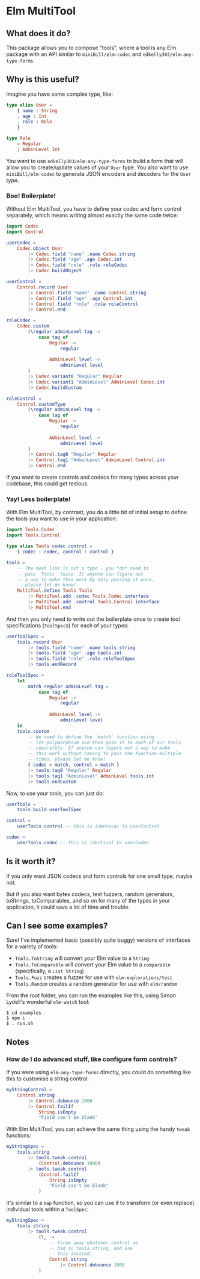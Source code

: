 # Elm MultiTool

## What does it do?

This package allows you to compose "tools", where a tool is any Elm package with an API similar to `miniBill/elm-codec` 
and `edkelly303/elm-any-type-forms`.

## Why is this useful?

Imagine you have some complex type, like:

```elm
type alias User = 
    { name : String
    , age : Int
    , role : Role
    }

type Role 
    = Regular
    | AdminLevel Int
```

You want to use `edkelly303/elm-any-type-forms` to build a form that will allow you to create/update values of your 
`User` type. You also want to use `miniBill/elm-codec` to generate JSON encoders and decoders for the `User` type.

### Boo! Boilerplate!

Without Elm MultiTool, you have to define your codec and form control separately, which means writing almost exactly the 
same code twice:

```elm
import Codec
import Control

userCodec = 
    Codec.object User
        |> Codec.field "name" .name Codec.string
        |> Codec.field "age" .age Codec.int
        |> Codec.field "role" .role roleCodec
        |> Codec.buildObject

userControl = 
    Control.record User
        |> Control.field "name" .name Control.string
        |> Control.field "age" .age Control.int
        |> Control.field "role" .role roleControl
        |> Control.end

roleCodec =
    Codec.custom 
        (\regular adminLevel tag ->
            case tag of 
                Regular -> 
                    regular
                
                AdminLevel level -> 
                    adminLevel level
        )
        |> Codec.variant0 "Regular" Regular
        |> Codec.variant1 "AdminLevel" AdminLevel Codec.int
        |> Codec.buildCustom

roleControl =
    Control.customType
        (\regular adminLevel tag ->
            case tag of 
                Regular -> 
                    regular
               
                AdminLevel level -> 
                    adminLevel level
        )
        |> Control.tag0 "Regular" Regular
        |> Control.tag1 "AdminLevel" AdminLevel Control.int
        |> Control.end
```
If you want to create controls and codecs for many types across your codebase, this could get tedious.

### Yay! Less boilerplate!

With Elm MultiTool, by contrast, you do a little bit of initial setup to define the tools you want to use in your 
application:

```elm
import Tools.Codec
import Tools.Control

type alias Tools codec control = 
    { codec : codec, control : control }

tools =
    -- The next line is not a typo - you *do* need to 
    -- pass `Tools` twice. If anyone can figure out 
    -- a way to make this work by only passing it once, 
    -- please let me know!
    MultiTool.define Tools Tools 
        |> MultiTool.add .codec Tools.Codec.interface
        |> MultiTool.add .control Tools.Control.interface
        |> MultiTool.end
```

And then you only need to write out the boilerplate once to create tool specifications (`ToolSpec`s) for each of your 
types:

```elm
userToolSpec = 
    tools.record User
        |> tools.field "name" .name tools.string
        |> tools.field "age" .age tools.int
        |> tools.field "role" .role roleToolSpec
        |> tools.endRecord

roleToolSpec =
    let
        match regular adminLevel tag =
            case tag of 
                Regular -> 
                    regular
                    
                AdminLevel level -> 
                    adminLevel level
    in
    tools.custom 
        -- We need to define the `match` function using 
        -- let-polymorphism and then pass it to each of our tools 
        -- separately. If anyone can figure out a way to make 
        -- this work without having to pass the function multiple 
        -- times, please let me know!
        { codec = match, control = match } 
        |> tools.tag0 "Regular" Regular
        |> tools.tag1 "AdminLevel" AdminLevel tools.int
        |> tools.endCustom
```

Now, to use your tools, you can just do:

```elm
userTools = 
    tools.build userToolSpec

control = 
    userTools.control -- this is identical to userControl

codec = 
    userTools.codec -- this is identical to userCodec
```

## Is it worth it?

If you only want JSON codecs and form controls for one small type, maybe not. 

But if you also want bytes codecs, test fuzzers, random generators, toStrings, toComparables, and so on for many of the 
types in your application, it could save a lot of time and trouble.

## Can I see some examples?

Sure! I've implemented basic (possibly quite buggy) versions of interfaces for a variety of tools: 

* `Tools.ToString` will convert your Elm value to a `String`
* `Tools.ToComparable` will convert your Elm value to a `comparable` (specifically, a `List String`)
* `Tools.Fuzz` creates a fuzzer for use with `elm-explorations/test`
* `Tools.Random` creates a random generator for use with `elm/random`

From the root folder, you can run the examples like this, using Simon Lydell's wonderful `elm-watch` tool:

```console
$ cd examples
$ npm i
$ . run.sh
```

## Notes

### How do I do advanced stuff, like configure form controls?

If you were using `elm-any-type-forms` directly, you could do something like this to customise a string control:

```elm
myStringControl = 
    Control.string
        |> Control.debounce 1000
        |> Control.failIf 
            String.isEmpty 
            "Field can't be blank"
```

With Elm MultiTool, you can achieve the same thing using the handy `tweak` functions:

```elm
myStringSpec = 
    tools.string
        |> tools.tweak.control 
            (Control.debounce 1000)
        |> tools.tweak.control 
            (Control.failIf 
                String.isEmpty 
                "Field can't be blank"
            )
```
It's similar to a `map` function, so you can use it to transform (or even replace) individual tools within a `ToolSpec`:

```elm
myStringSpec = 
    tools.string
        |> tools.tweak.control 
            (\_ -> 
                -- throw away whatever control we 
                -- had in tools.string, and use 
                -- this instead:
                Control.string
                    |> Control.debounce 1000
            )
```

